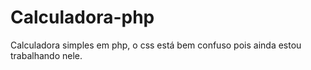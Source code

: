 # Calculadora-php

Calculadora simples em php, o css está bem confuso pois ainda estou trabalhando nele.
